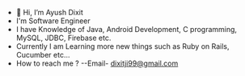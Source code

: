 - 👋 Hi, I’m Ayush Dixit
- I'm Software Engineer
- I have Knowledge of Java, Android Development, C programming, MySQL, JDBC, Firebase etc.
- Currently I am Learning more new things such as Ruby on Rails, Cucumber etc...
- How to reach me ?
  --Email- dixitji99@gmail.com

<!---
dixitji99/dixitji99 is a ✨ special ✨ repository because its `README.md` (this file) appears on your GitHub profile.
You can click the Preview link to take a look at your changes.
--->
